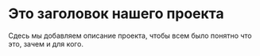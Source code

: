 # Это заголовок нашего проекта
Сдесь мы добавляем описание проекта, чтобы всем было понятно что это, зачем и для кого.
